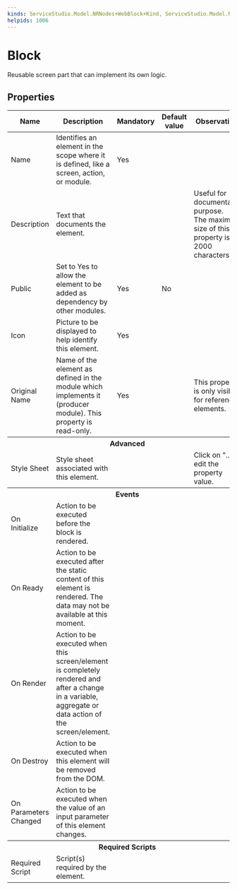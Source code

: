 ```yaml
---
kinds: ServiceStudio.Model.NRNodes+WebBlock+Kind, ServiceStudio.Model.NewRuntime.ReferenceWebBlock+Kind
helpids: 1006
---
```


# Block

Reusable screen part that can implement its own logic.  

## Properties

<table markdown="1">
<thead>
<tr>
<th>Name</th>
<th>Description</th>
<th>Mandatory</th>
<th>Default value</th>
<th>Observations</th>
</tr>
</thead>
<tbody>
<tr>
<td title="Name">Name</td>
<td>Identifies an element in the scope where it is defined, like a screen, action, or module.</td>
<td>Yes</td>
<td></td>
<td></td>
</tr>
<tr>
<td title="Description">Description</td>
<td>Text that documents the element.</td>
<td></td>
<td></td>
<td>Useful for documentation purpose.<br/>The maximum size of this property is 2000 characters.</td>
</tr>
<tr>
<td title="Public">Public</td>
<td>Set to Yes to allow the element to be added as dependency by other modules.</td>
<td>Yes</td>
<td>No</td>
<td></td>
</tr>
<tr>
<td title="Icon">Icon</td>
<td>Picture to be displayed to help identify this element.</td>
<td>Yes</td>
<td></td>
<td></td>
</tr>
<tr>
<td title="Original Name">Original Name</td>
<td>Name of the element as defined in the module which implements it (producer module). This property is read-only.</td>
<td>Yes</td>
<td></td>
<td>This property is only visible for referenced elements.</td>
</tr>
<tr class="separator">
<th colspan="5">Advanced</th>
</tr>
<tr>
<td title="Style Sheet">Style Sheet</td>
<td>Style sheet associated with this element.</td>
<td></td>
<td></td>
<td>Click on "..." to edit the property value.</td>
</tr>
<tr class="separator">
<th colspan="5">Events</th>
</tr>
<tr>
<td title="On Initialize">On Initialize</td>
<td>Action to be executed before the block is rendered.</td>
<td></td>
<td></td>
<td></td>
</tr>
<tr>
<td title="On Ready">On Ready</td>
<td>Action to be executed after the static content of this element is rendered. The data may not be available at this moment.</td>
<td></td>
<td></td>
<td></td>
</tr>
<tr>
<td title="On Render">On Render</td>
<td>Action to be executed when this screen/element is completely rendered and after a change in a variable, aggregate or data action of the screen/element.</td>
<td></td>
<td></td>
<td></td>
</tr>
<tr>
<td title="On Destroy">On Destroy</td>
<td>Action to be executed when this element will be removed from the DOM.</td>
<td></td>
<td></td>
<td></td>
</tr>
<tr>
<td title="On Parameters Changed">On Parameters Changed</td>
<td>Action to be executed when the value of an input parameter of this element changes.</td>
<td></td>
<td></td>
<td></td>
</tr>
<tr class="separator">
<th colspan="5">Required Scripts</th>
</tr>
<tr>
<td title="Required Script">Required Script</td>
<td>Script(s) required by the element.</td>
<td></td>
<td></td>
<td></td>
</tr>
</tbody>
</table>

